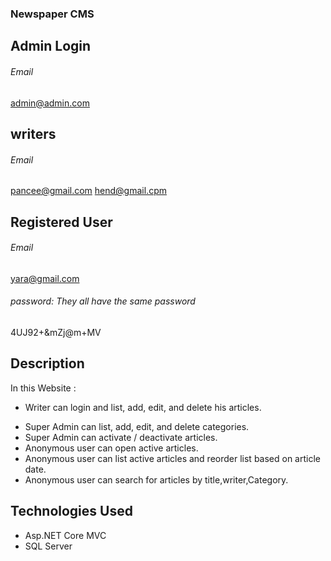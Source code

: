 ### Newspaper CMS


## Admin Login

###### Email

 admin@admin.com

## writers

###### Email

pancee@gmail.com
hend@gmail.cpm

## Registered User

###### Email

yara@gmail.com


###### password: They all have the same password
4UJ92+&mZj@m+MV


## Description

In this Website  :

* Writer can login and list, add, edit, and delete his articles.
- Super Admin can list, add, edit, and delete categories.
- Super Admin can activate / deactivate articles.
- Anonymous user can open active articles.
- Anonymous user can list active articles and reorder list based on article date.
- Anonymous user can search for articles by title,writer,Category.


## Technologies Used

- Asp.NET Core MVC
- SQL Server


